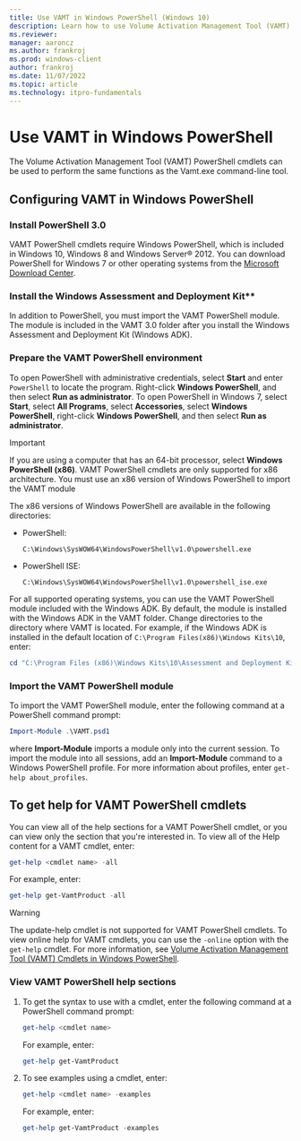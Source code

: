 ```yaml
---
title: Use VAMT in Windows PowerShell (Windows 10)
description: Learn how to use Volume Activation Management Tool (VAMT) PowerShell cmdlets to perform the same functions as the Vamt.exe command-line tool.
ms.reviewer: 
manager: aaroncz
ms.author: frankroj
ms.prod: windows-client
author: frankroj
ms.date: 11/07/2022
ms.topic: article
ms.technology: itpro-fundamentals
---
```


# Use VAMT in Windows PowerShell

The Volume Activation Management Tool (VAMT) PowerShell cmdlets can be used to perform the same functions as the Vamt.exe command-line tool.

## Configuring VAMT in Windows PowerShell

### Install PowerShell 3.0

VAMT PowerShell cmdlets require Windows PowerShell, which is included in Windows 10, Windows 8 and Windows Server® 2012. You can download PowerShell for Windows 7 or other operating systems from the [Microsoft Download Center](/powershell/scripting/install/installing-powershell).

### Install the Windows Assessment and Deployment Kit**

In addition to PowerShell, you must import the VAMT PowerShell module. The module is included in the VAMT 3.0 folder after you install the Windows Assessment and Deployment Kit (Windows ADK).

### Prepare the VAMT PowerShell environment

To open PowerShell with administrative credentials, select **Start** and enter `PowerShell` to locate the program. Right-click **Windows PowerShell**, and then select **Run as administrator**. To open PowerShell in Windows 7, select **Start**, select **All Programs**, select **Accessories**, select **Windows PowerShell**, right-click **Windows PowerShell**, and then select **Run as administrator**.

  > [!IMPORTANT]  
  > If you are using a computer that has an 64-bit processor, select **Windows PowerShell (x86)**. VAMT PowerShell cmdlets are only supported for x86 architecture. You must use an x86 version of Windows PowerShell to import the VAMT module
  
  The x86 versions of Windows PowerShell are available in the following directories:

- PowerShell:
  
  `C:\Windows\SysWOW64\WindowsPowerShell\v1.0\powershell.exe`
- PowerShell ISE:
  
  `C:\Windows\SysWOW64\WindowsPowerShell\v1.0\powershell_ise.exe`

For all supported operating systems, you can use the VAMT PowerShell module included with the Windows ADK. By default, the module is installed with the Windows ADK in the VAMT folder. Change directories to the directory where VAMT is located. For example, if the Windows ADK is installed in the default location of `C:\Program Files(x86)\Windows Kits\10`, enter:

  ```powershell
  cd "C:\Program Files (x86)\Windows Kits\10\Assessment and Deployment Kit\VAMT 3.0"
  ```

### Import the VAMT PowerShell module

To import the VAMT PowerShell module, enter the following command at a PowerShell command prompt:

  ```powershell
  Import-Module .\VAMT.psd1
  ```

  where **Import-Module** imports a module only into the current session. To import the module into all sessions, add an **Import-Module** command to a Windows PowerShell profile. For more information about profiles, enter `get-help about_profiles`.

## To get help for VAMT PowerShell cmdlets

You can view all of the help sections for a VAMT PowerShell cmdlet, or you can view only the section that you're interested in. To view all of the Help content for a VAMT cmdlet, enter:

```powershell
get-help <cmdlet name> -all
```

For example, enter:

```powershell
get-help get-VamtProduct -all
```

> [!WARNING]
> The update-help cmdlet is not supported for VAMT PowerShell cmdlets. To view online help for VAMT cmdlets, you can use the `-online` option with the `get-help` cmdlet. For more information, see [Volume Activation Management Tool (VAMT) Cmdlets in Windows PowerShell](/powershell/module/vamt).

### View VAMT PowerShell help sections

1. To get the syntax to use with a cmdlet, enter the following command at a PowerShell command prompt:

   ```powershell
   get-help <cmdlet name>
   ```

   For example, enter:

   ```powershell
   get-help get-VamtProduct 
   ```

2. To see examples using a cmdlet, enter:

   ```powershell
   get-help <cmdlet name> -examples
   ```

   For example, enter:

   ```powershell
   get-help get-VamtProduct -examples
   ```
